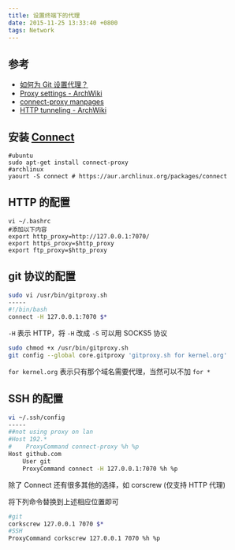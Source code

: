 ```yaml
---
title: 设置终端下的代理
date: 2015-11-25 13:33:40 +0800
tags: Network
---
```



## 参考

* [如何为 Git 设置代理？](http://segmentfault.com/q/1010000000118837/a-1020000000132541)
* [Proxy settings - ArchWiki](https://wiki.archlinux.org/index.php/Proxy_settings)
* [connect-proxy manpages](http://manpages.ubuntu.com/manpages/natty/man1/connect-proxy.1.html)
* [HTTP tunneling - ArchWiki](https://wiki.archlinux.org/index.php/HTTP_tunneling)

## 安装 [Connect](https://bitbucket.org/gotoh/connect/wiki/Home)

```shell
#ubuntu
sudo apt-get install connect-proxy
#archlinux
yaourt -S connect # https://aur.archlinux.org/packages/connect
```

## HTTP 的配置

```shell
vi ~/.bashrc
#添加以下内容
export http_proxy=http://127.0.0.1:7070/
export https_proxy=$http_proxy
export ftp_proxy=$http_proxy
```

## git 协议的配置

```sh
sudo vi /usr/bin/gitproxy.sh
-----
#!/bin/bash
connect -H 127.0.0.1:7070 $*
```

`-H` 表示 HTTP，将 `-H` 改成 `-S` 可以用 SOCKS5 协议

```sh
sudo chmod +x /usr/bin/gitproxy.sh
git config --global core.gitproxy 'gitproxy.sh for kernel.org'
```

`for kernel.org` 表示只有那个域名需要代理，当然可以不加 `for *`

## SSH 的配置

```sh
vi ~/.ssh/config
-----
##not using proxy on lan
#Host 192.*
#    ProxyCommand connect-proxy %h %p
Host github.com
    User git
    ProxyCommand connect -H 127.0.0.1:7070 %h %p
```

除了 Connect 还有很多其他的选择，如 corscrew (仅支持 HTTP 代理)

将下列命令替换到上述相应位置即可

```sh
#git
corkscrew 127.0.0.1 7070 $*
#SSH
ProxyCommand corkscrew 127.0.0.1 7070 %h %p
```
